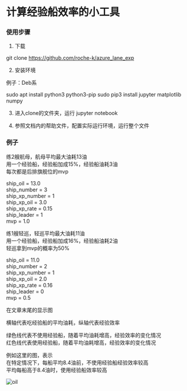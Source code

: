 # 计算经验船效率的小工具

### 使用步骤

1. 下载

git clone https://github.com/roche-k/azure_lane_exp

2. 安装环境

例子：Deb系

sudo apt install python3 python3-pip
sudo pip3 install jupyter matplotlib numpy

3. 进入clone的文件夹，运行
jupyter notebook

4. 参照文档内的帮助文件，配置实际运行环境，运行整个文件

### 例子

练2艘航母，航母平均最大油耗13油  
用一个经验船，经验船加成15%，经验船油耗3油  
每次都是后排旗舰位的mvp

ship_oil = 13.0  
ship_number = 3  
ship_xp_number = 1  
ship_xp_oil = 3.0  
ship_xp_rate = 0.15  
ship_leader = 1  
mvp = 1.0  

练1艘轻巡，轻巡平均最大油耗11油  
用一个经验船，经验船加成16%，经验船油耗2油  
轻巡拿到mvp的概率为50%  

ship_oil = 11.0  
ship_number = 2  
ship_xp_number = 1  
ship_xp_oil = 2.0  
ship_xp_rate = 0.16  
ship_leader = 0  
mvp = 0.5

在文章末尾的显示图

横轴代表吃经验船的平均油耗，纵轴代表经验效率

绿色线代表不使用经验船，随着平均油耗增高，经验效率的变化情况  
红色线代表使用经验船，随着平均油耗增高，经验效率的变化情况

例如这里的图，表示  
在特定情况下，每船平均8.4油前，不使用经验船经验效率较高  
平均每船高于8.4油时，使用经验船效率较高

![oil](https://github.com/roche-k/azure_lane_exp/blob/master/oil.png)
